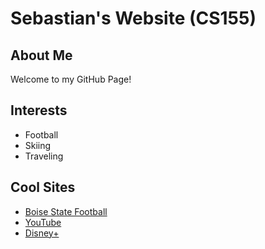 # Sebastian's Website (CS155)

## About Me
Welcome to my GitHub Page!  

## Interests
- Football  
- Skiing  
- Traveling  

## Cool Sites
- [Boise State Football](https://broncosports.com/sports/football)  
- [YouTube](https://www.youtube.com/)  
- [Disney+](https://www.disneyplus.com/home)  
